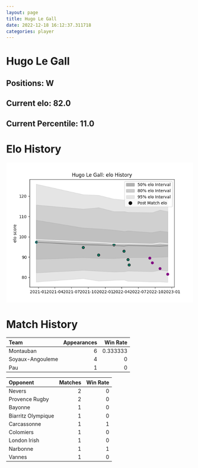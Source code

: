 ```yaml
---  
layout: page  
title: Hugo Le Gall  
date: 2022-12-18 16:12:37.311718  
categories: player  
---
```

# Hugo Le Gall

## Positions: W

## Current elo: 82.0

## Current Percentile: 11.0

# Elo History


![elo history](history_HugoLeGall.png)
# Match History


| Team             |   Appearances |   Win Rate |
|:-----------------|--------------:|-----------:|
| Montauban        |             6 |   0.333333 |
| Soyaux-Angouleme |             4 |   0        |
| Pau              |             1 |   0        |

| Opponent           |   Matches |   Win Rate |
|:-------------------|----------:|-----------:|
| Nevers             |         2 |          0 |
| Provence Rugby     |         2 |          0 |
| Bayonne            |         1 |          0 |
| Biarritz Olympique |         1 |          0 |
| Carcassonne        |         1 |          1 |
| Colomiers          |         1 |          0 |
| London Irish       |         1 |          0 |
| Narbonne           |         1 |          1 |
| Vannes             |         1 |          0 |